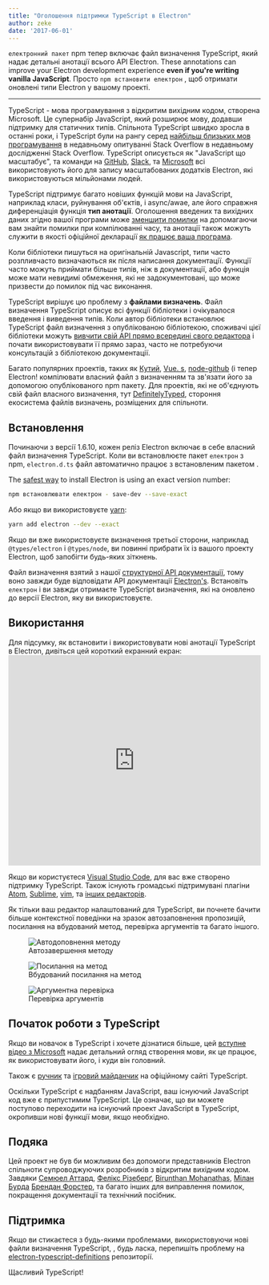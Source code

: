 ```yaml
---
title: "Оголошення підтримки TypeScript в Electron"
author: zeke
date: '2017-06-01'
---
```


`електронний пакет` npm тепер включає файл визначення TypeScript, який надає детальні анотації всього API Electron. These annotations can improve your Electron development experience **even if you're writing vanilla JavaScript**. Просто `npm встановити електрон` , щоб отримати оновлені типи Electron у вашому проекті.

---

TypeScript - мова програмування з відкритим вихідним кодом, створена Microsoft. Це супернабір JavaScript, який розширює мову, додавши підтримку для статичних типів. Спільнота TypeScript швидко зросла в останні роки, і TypeScript були на рангу серед [найбільш близьких мов програмування](https://stackoverflow.com/insights/survey/2017#technology-most-loved-dreaded-and-wanted-languages) в недавньому опитуванні Stack Overflow в недавньому дослідженні Stack Overflow.  TypeScript описується як "JavaScript що масштабує", та команди на [GitHub](https://githubengineering.com/how-four-native-developers-wrote-an-electron-app/), [Slack](https://slack.engineering/typescript-at-slack-a81307fa288d), та [Microsoft](https://github.com/Microsoft/vscode) всі використовують його для запису масштабованих додатків Electron, які використовуються мільйонами людей.

TypeScript підтримує багато новіших функцій мови на JavaScript, наприклад класи, руйнування об'єктів, і async/awae, але його справжня диференціація функція **тип анотації**. Оголошення введених та вихідних даних згідно вашої програми може [зменшити помилки](https://slack.engineering/typescript-at-slack-a81307fa288d) на допомагаючи вам знайти помилки при компілюванні часу, та анотації також можуть служити в якості офіційної декларації [як працює ваша програма](https://staltz.com/all-js-libraries-should-be-authored-in-typescript.html).

Коли бібліотеки пишуться на оригінальній Javascript, типи часто розпливчасто визначаються як після написання документації. Функції часто можуть приймати більше типів, ніж в документації, або функція може мати невидимі обмеження, які не задокументовані, що може призвести до помилок під час виконання.

TypeScript вирішує цю проблему з **файлами визначень**. Файл визначення TypeScript описує всі функції бібліотеки і очікувалося введення і виведення типів. Коли автор бібліотеки встановлює TypeScript файл визначення з опублікованою бібліотекою, споживачі цієї бібліотеки можуть [вивчити свій API прямо всередині свого редактора](https://code.visualstudio.com/docs/editor/intellisense) і почати використовувати її прямо зараз, часто не потребуючи консультацій з бібліотекою документації.

Багато популярних проектів, таких як [Кутий](https://angularjs.org/), [Vue. s](http://vuejs.org/), [node-github](https://github.com/mikedeboer/node-github) (і тепер Electron! компілювати власний файл з визначенням та зв'язати його за допомогою опублікованого npm пакету. Для проектів, які не об'єднують свій файл власного визначення, тут [DefinitelyTyped](https://github.com/DefinitelyTyped/DefinitelyTyped), стороння екосистема файлів визначень, розміщених для спільноти.

## Встановлення

Починаючи з версії 1.6.10, кожен реліз Electron включає в себе власний файл визначення TypeScript. Коли ви встановлюєте пакет `електрон` з npm, `electron.d.ts` файл автоматично працює з встановленим пакетом .

The [safest way](https://electronjs.org/docs/tutorial/electron-versioning/) to install Electron is using an exact version number:

```sh
npm встановлювати електрон - save-dev --save-exact
```

Або якщо ви використовуєте [yarn](https://yarnpkg.com/lang/en/docs/migrating-from-npm/#toc-cli-commands-comparison):

```sh
yarn add electron --dev --exact
```

Якщо ви вже використовуєте визначення третьої сторони, наприклад `@types/electron` і `@types/node`, ви повинні прибрати їх із вашого проекту Electron, щоб запобігти будь-яких зіткнень.

Файл визначення взятий з нашої [структурної API документації](https://electronjs.org/blog/2016/09/27/api-docs-json-schema), тому воно завжди буде відповідати API документації [Electron's](https://electronjs.org/docs/api/). Встановіть `електрон` і ви завжди отримаєте TypeScript визначення, які на оновлено до версії Electron, яку ви використовуєте.

## Використання

Для підсумку, як встановити і використовувати нові анотації TypeScript в Electron, дивіться цей короткий екранний екран: <iframe width="100%" height="420" src="https://www.youtube.com/embed/PJRag0rYQt8" frameborder="0" allowfullscreen mark="crwd-mark"></iframe>

Якщо ви користуєтеся [Visual Studio Code](https://code.visualstudio.com/), для вас вже створено підтримку TypeScript. Також існують громадські підтримувані плагіни [Atom](https://atom.io/packages/atom-typescript), [Sublime](https://github.com/Microsoft/TypeScript-Sublime-Plugin), [vim](https://github.com/Microsoft/TypeScript/wiki/TypeScript-Editor-Support#vim), та [інших редакторів](https://www.typescriptlang.org/index.html#download-links).

Як тільки ваш редактор налаштований для TypeScript, ви почнете бачити більше контекстної поведінки на зразок автозаповнення пропозицій, посилання на вбудований метод, перевірка аргументів та багато іншого.

<figure>
  <img src="https://cloud.githubusercontent.com/assets/2289/26128017/f6318c20-3a3f-11e7-9c2c-401a32d1f9fb.png" alt="Автодоповнення методу">
  <figcaption>Автозавершення методу</figcaption>
</figure>

<figure>
  <img src="https://cloud.githubusercontent.com/assets/2289/26128018/f6352600-3a3f-11e7-8d92-f0fb88ecc53e.png" alt="Посилання на метод">
  <figcaption>Вбудований посилання на метод</figcaption>
</figure>

<figure>
  <img src="https://cloud.githubusercontent.com/assets/2289/26128021/f6b1ca0c-3a3f-11e7-8161-ce913268a9f0.png" alt="Аргументна перевірка">
  <figcaption>Перевірка аргументів</figcaption>
</figure>

## Початок роботи з TypeScript

Якщо ви новачок в TypeScript і хочете дізнатися більше, цей [вступне відео з Microsoft](http://video.ch9.ms/ch9/4ae3/062c336d-9cf0-498f-ae9a-582b87954ae3/B881_mid.mp4) надає детальний огляд створення мови, як це працює, як використовувати його, і куди він головний.

Також є [ручник](https://www.typescriptlang.org/docs/handbook/basic-types.html) та [ігровий майданчик](https://www.typescriptlang.org/play/index.html) на офіційному сайті TypeScript.

Оскільки TypeScript є надбанням JavaScript, ваш існуючий JavaScript код вже є припустимим TypeScript. Це означає, що ви можете поступово переходити на існуючий проект JavaScript в TypeScript, окропивши нові функції мови, якщо необхідно.

## Подяка

Цей проект не був би можливим без допомоги представників Electron спільноти супроводжуючих розробників з відкритим вихідним кодом. Завдяки [Семюел Аттард](https://github.com/MarshallOfSound), [Фелікс Різеберґ](https://github.com/felixrieseberg), [Birunthan Mohanathas](https://github.com/poiru), [Мілан Бурда](https://github.com/miniak) [Брендан Форстер](https://github.com/shiftkey), та багато інших для виправлення помилок, покращення документації та технічний посібник.

## Підтримка

Якщо ви стикаєтеся з будь-якими проблемами, використовуючи нові файли визначення TypeScript, , будь ласка, перепишіть проблему на [electron-typescript-definitions](https://github.com/electron/electron-typescript-definitions/issues) репозиторії.

Щасливий TypeScript!
